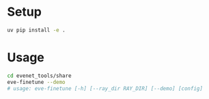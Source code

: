 
# Setup

```bash
uv pip install -e .
```

# Usage

```bash
cd evenet_tools/share
eve-finetune --demo
# usage: eve-finetune [-h] [--ray_dir RAY_DIR] [--demo] [config]
```
